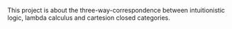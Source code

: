 This project is about the three-way-correspondence between intuitionistic logic, lambda calculus and cartesion closed categories.